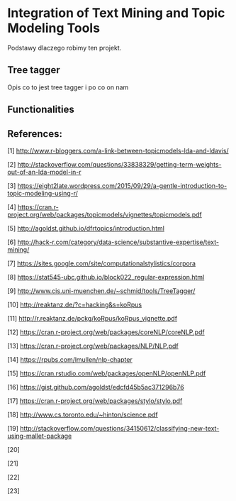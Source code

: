 # Integration of Text Mining and Topic Modeling Tools

Podstawy dlaczego robimy ten projekt.

## Tree tagger 

Opis co to jest tree tagger
i po co on nam

## Functionalities

##
## References: 

[1] http://www.r-bloggers.com/a-link-between-topicmodels-lda-and-ldavis/

[2] http://stackoverflow.com/questions/33838329/getting-term-weights-out-of-an-lda-model-in-r

[3] https://eight2late.wordpress.com/2015/09/29/a-gentle-introduction-to-topic-modeling-using-r/

[4] https://cran.r-project.org/web/packages/topicmodels/vignettes/topicmodels.pdf

[5] http://agoldst.github.io/dfrtopics/introduction.html

[6] http://hack-r.com/category/data-science/substantive-expertise/text-mining/

[7] https://sites.google.com/site/computationalstylistics/corpora

[8] https://stat545-ubc.github.io/block022_regular-expression.html

[9] http://www.cis.uni-muenchen.de/~schmid/tools/TreeTagger/

[10] http://reaktanz.de/?c=hacking&s=koRpus

[11] http://r.reaktanz.de/pckg/koRpus/koRpus_vignette.pdf

[12] https://cran.r-project.org/web/packages/coreNLP/coreNLP.pdf

[13] https://cran.r-project.org/web/packages/NLP/NLP.pdf

[14] https://rpubs.com/lmullen/nlp-chapter

[15] https://cran.rstudio.com/web/packages/openNLP/openNLP.pdf

[16] https://gist.github.com/agoldst/edcfd45b5ac371296b76

[17] https://cran.r-project.org/web/packages/stylo/stylo.pdf

[18] http://www.cs.toronto.edu/~hinton/science.pdf

[19] http://stackoverflow.com/questions/34150612/classifying-new-text-using-mallet-package

[20]

[21]

[22]

[23]
